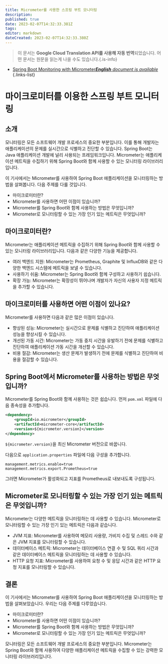 ```yaml
---
title: Micrometer를 사용한 스프링 부트 모니터링
description: 
published: true
date: 2023-02-07T14:32:33.381Z
tags: 
editor: markdown
dateCreated: 2023-02-07T14:32:33.380Z
---
```


> 이 문서는 **Google Cloud Translation API를 사용해 자동 번역**되었습니다.
어떤 문서는 원문을 읽는게 나을 수도 있습니다.{.is-info}



- [Spring Boot Monitoring with Micrometer***English** document is available*](/en/Knowledge-base/Spring-Boot/spring-boot-monitoring-with-micrometer)
{.links-list}


# 마이크로미터를 이용한 스프링 부트 모니터링

## 소개

모니터링은 모든 소프트웨어 개발 프로세스의 중요한 부분입니다. 이를 통해 개발자는 애플리케이션의 문제를 실시간으로 식별하고 진단할 수 있습니다. Spring Boot는 Java 애플리케이션 개발에 널리 사용되는 프레임워크입니다. Micrometer는 애플리케이션 메트릭을 수집하기 위해 Spring Boot와 함께 사용할 수 있는 모니터링 라이브러리입니다.

이 기사에서는 Micrometer를 사용하여 Spring Boot 애플리케이션을 모니터링하는 방법을 살펴봅니다. 다음 주제를 다룰 것입니다.

* 마이크로미터란?
* Micrometer를 사용하면 어떤 이점이 있습니까?
* Micrometer를 Spring Boot와 함께 사용하는 방법은 무엇입니까?
* Micrometer로 모니터링할 수 있는 가장 인기 있는 메트릭은 무엇입니까?

## 마이크로미터란?

Micrometer는 애플리케이션 메트릭을 수집하기 위해 Spring Boot와 함께 사용할 수 있는 모니터링 라이브러리입니다. 다음과 같은 다양한 기능을 제공합니다.

* 여러 백엔드 지원: Micrometer는 Prometheus, Graphite 및 InfluxDB와 같은 다양한 백엔드 시스템에 메트릭을 보낼 수 있습니다.
* 사용하기 쉬움: Micrometer는 Spring Boot와 함께 구성하고 사용하기 쉽습니다.
* 확장 가능: Micrometer는 확장성이 뛰어나며 개발자가 자신의 사용자 지정 메트릭을 추가할 수 있습니다.

## 마이크로미터를 사용하면 어떤 이점이 있나요?

Micrometer를 사용하면 다음과 같은 많은 이점이 있습니다.

* 향상된 성능: Micrometer는 실시간으로 문제를 식별하고 진단하여 애플리케이션 성능을 향상시킬 수 있습니다.
* 개선된 가동 시간: Micrometer는 가동 중지 시간을 유발하기 전에 문제를 식별하고 진단하여 애플리케이션 가동 시간을 개선할 수 있습니다.
* 비용 절감: Micrometer는 생산 문제가 발생하기 전에 문제를 식별하고 진단하여 비용을 절감할 수 있습니다.

## Spring Boot에서 Micrometer를 사용하는 방법은 무엇입니까?

Micrometer를 Spring Boot와 함께 사용하는 것은 쉽습니다. 먼저 `pom.xml` 파일에 다음 종속성을 추가합니다.

```xml
<dependency>
    <groupId>io.micrometer</groupId>
    <artifactId>micrometer-core</artifactId>
    <version>${micrometer.version}</version>
</dependency>
```

`${micrometer.version}`을 최신 Micrometer 버전으로 바꿉니다.

다음으로 `application.properties` 파일에 다음 구성을 추가합니다.

```properties
management.metrics.enable=true
management.metrics.export.Prometheus=true
```

그러면 Micrometer가 활성화되고 지표를 Prometheus로 내보내도록 구성됩니다.

## Micrometer로 모니터링할 수 있는 가장 인기 있는 메트릭은 무엇입니까?

Micrometer는 다양한 메트릭을 모니터링하는 데 사용할 수 있습니다. Micrometer로 모니터링할 수 있는 가장 인기 있는 메트릭은 다음과 같습니다.

* JVM 지표: Micrometer를 사용하여 메모리 사용량, 가비지 수집 및 스레드 수와 같은 JVM 지표를 모니터링할 수 있습니다.
* 데이터베이스 메트릭: Micrometer는 데이터베이스 연결 수 및 SQL 쿼리 시간과 같은 데이터베이스 메트릭을 모니터링하는 데 사용할 수 있습니다.
* HTTP 요청 지표: Micrometer를 사용하여 요청 수 및 응답 시간과 같은 HTTP 요청 지표를 모니터링할 수 있습니다.

## 결론

이 기사에서는 Micrometer를 사용하여 Spring Boot 애플리케이션을 모니터링하는 방법을 살펴보았습니다. 우리는 다음 주제를 다루었습니다.

* 마이크로미터란?
* Micrometer를 사용하면 어떤 이점이 있습니까?
* Micrometer를 Spring Boot와 함께 사용하는 방법은 무엇입니까?
* Micrometer로 모니터링할 수 있는 가장 인기 있는 메트릭은 무엇입니까?

모니터링은 모든 소프트웨어 개발 프로세스의 중요한 부분입니다. Micrometer는 Spring Boot와 함께 사용하여 다양한 애플리케이션 메트릭을 수집할 수 있는 강력한 모니터링 라이브러리입니다.